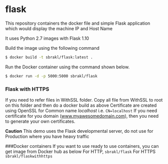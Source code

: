 # flask
This repository containers the docker file and simple Flask application which would display the machine IP and Host Name

It uses Python 2.7 images with Flask 1.10

Build the image using the following command

```bash
$ docker build -t sbrakl/flask:latest .
```

Run the Docker container using the command shown below.

```bash
$ docker run -d -p 5000:5000 sbrakl/flask
```
### Flask with HTTPS
If you need to refer files in WithSSL folder.
Copy all file from WithSSL to root on this folder and then do a docker build as above
Certificate are created using OpenSSL for Common name *localhost* i.e. ```CN=localhost```
If you need certificate for you domain (www.myawesomedomain.com), then you need to generate your own certificates.

**Caution**
This demo uses the Flask developmental server, do not use for Production where you have heavy traffic

###Docker containers
If you want to use ready to use containers, you can get image from Docker hub as below
For HTTP, 
```sbrakl/flask```
For HTTPS
```sbrakl/flaskwithhttps```


